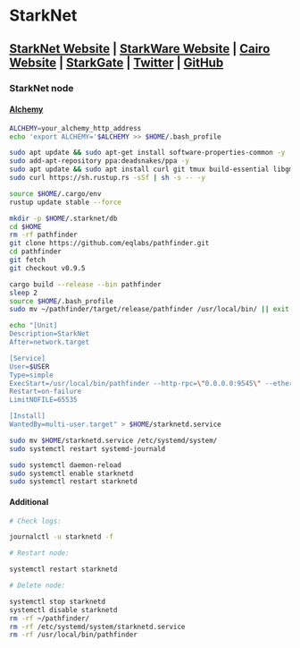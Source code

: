 # StarkNet


## [StarkNet Website](https://starknet.io/) | [StarkWare Website](https://starkware.co/) | [Cairo Website](https://www.cairo-lang.org/) | [StarkGate](https://starkgate.starknet.io/) | [Twitter](https://twitter.com/Starknet) | [GitHub](https://github.com/starkware-libs)



### StarkNet node

#### [Alchemy](https://alchemy.com/?r=cf7a724f05e2bf08)

```bash
ALCHEMY=your_alchemy_http_address
echo 'export ALCHEMY='$ALCHEMY >> $HOME/.bash_profile
```


```bash
sudo apt update && sudo apt-get install software-properties-common -y
sudo add-apt-repository ppa:deadsnakes/ppa -y
sudo apt update && sudo apt install curl git tmux build-essential libgmp-dev pkg-config libssl-dev libzstd-dev protobuf-compiler -y
sudo curl https://sh.rustup.rs -sSf | sh -s -- -y
```

```bash
source $HOME/.cargo/env
rustup update stable --force
```

```bash
mkdir -p $HOME/.starknet/db
cd $HOME
rm -rf pathfinder
git clone https://github.com/eqlabs/pathfinder.git
cd pathfinder
git fetch
git checkout v0.9.5
```

```bash
cargo build --release --bin pathfinder
sleep 2
source $HOME/.bash_profile
sudo mv ~/pathfinder/target/release/pathfinder /usr/local/bin/ || exit
```

```bash
echo "[Unit]
Description=StarkNet
After=network.target

[Service]
User=$USER
Type=simple
ExecStart=/usr/local/bin/pathfinder --http-rpc=\"0.0.0.0:9545\" --ethereum.url \"$ALCHEMY\" --data-directory \"$HOME/.starknet/db\"
Restart=on-failure
LimitNOFILE=65535

[Install]
WantedBy=multi-user.target" > $HOME/starknetd.service
```

```bash
sudo mv $HOME/starknetd.service /etc/systemd/system/
sudo systemctl restart systemd-journald

sudo systemctl daemon-reload
sudo systemctl enable starknetd
sudo systemctl restart starknetd
```



#### Additional

```bash
# Check logs:

journalctl -u starknetd -f

# Restart node:

systemctl restart starknetd

# Delete node:

systemctl stop starknetd
systemctl disable starknetd
rm -rf ~/pathfinder/
rm -rf /etc/systemd/system/starknetd.service
rm -rf /usr/local/bin/pathfinder
```
